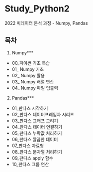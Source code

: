 # Study_Python2
2022 빅데이터 분석 과정 - Numpy, Pandas

## 목차
1. Numpy***
- 00_파이썬 기초 복습
- 01_ Numpy 기초
- 02_ Numpy 활용
- 03_ Numpy 배열 연산
- 04_ Numpy 파일 입출력

2. Pandas***
- 01_판다스 시작하기
- 02_판다스 데이터프레임과 시리즈
- 03_판다스 그래프 그리기
- 04_판다스 데이터 연결하기
- 05_판다스 누락값 처리하기
- 06_판다스 깔끔한 데이터
- 07_판다스 자료형
- 08_판다스 문자열 처리하기
- 09_판다스 apply 함수
- 10_판다스 그룹 연산 

    
